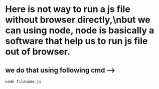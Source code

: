# Here is not way to run a js file without browser directly,\nbut we can using node, node is basically a software that help us to run js file out of browser.

## we do that using following cmd --> 
    node filename.js